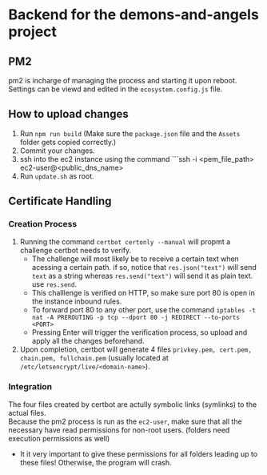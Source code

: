 # Backend for the demons-and-angels project

## PM2
pm2 is incharge of managing the process and starting it upon reboot.
<br />
Settings can be viewd and edited in the ```ecosystem.config.js``` file. 

## How to upload changes
1. Run ```npm run build``` (Make sure the ```package.json``` file and the ```Assets``` folder gets copied correctly.)
2. Commit your changes.
3. ssh into the ec2 instance using the command ```ssh -i <pem_file_path> ec2-user@<public_dns_name>
4. Run ```update.sh``` as root.

## Certificate Handling
### Creation Process
1. Running the command ```certbot certonly --manual``` will propmt a challenge certbot needs to verify.
   - The challenge will most likely be to receive a certain text when acessing a certain path. if so, notice that ```res.json("text")``` will send ```text``` as a string whereas ```res.send("text")``` will send it as plain text. use ```res.send```.
   - This challlenge is verified on HTTP, so make sure port 80 is open in the instance inbound rules.
   - To forward port 80 to any other port, use the command ```iptables -t nat -A PREROUTING -p tcp --dport 80 -j REDIRECT --to-ports <PORT>```
   - Pressing Enter will trigger the verification process, so upload and apply all the changes beforehand.
2. Upon completion, certbot will generate 4 files ```privkey.pem, cert.pem, chain.pem, fullchain.pem``` (usually located at ```/etc/letsencrypt/live/<domain-name>```).
### Integration
The four files created by certbot are actully symbolic links (symlinks) to the actual files.
<br />
Because the pm2 process is run as the ```ec2-user```, make sure that all the necessary have read permissions for non-root users. (folders need execution permissions as well)
  - It it very important to give these permissions for all folders leading up to these files! Otherwise, the program will crash. 
